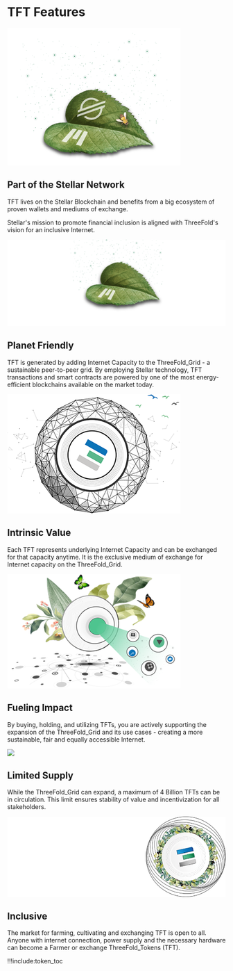 # TFT Features

![](img/partofstellar_.png)

## Part of the Stellar Network

TFT lives on the Stellar Blockchain and benefits from a big ecosystem of proven wallets and mediums of exchange. 

Stellar's mission to promote financial inclusion is aligned with ThreeFold's vision for an inclusive Internet.

![](img/sustainable_.png)

## Planet Friendly

TFT is generated by adding Internet Capacity to the ThreeFold_Grid - a sustainable peer-to-peer grid. By employing Stellar technology, TFT transactions and smart contracts are powered by one of the most energy-efficient blockchains available on the market today.

![](img/issuedforgood_.png)

## Intrinsic Value

Each TFT represents underlying Internet Capacity and can be exchanged for that capacity anytime. It is the exclusive medium of exchange for Internet capacity on the ThreeFold_Grid.

![](img/makingimpact_.png)

## Fueling Impact

By buying, holding, and utilizing TFTs, you are actively supporting the expansion of the ThreeFold_Grid and its use cases - creating a more sustainable, fair and equally accessible Internet.

![](img/limitedsupply_.png)

## Limited Supply

While the ThreeFold_Grid can expand, a maximum of 4 Billion TFTs can be in circulation. This limit ensures stability of value and incentivization for all stakeholders.

![](img/inclusive_.png)

## Inclusive

The market for farming, cultivating and exchanging TFT is open to all. Anyone with internet connection, power supply and the necessary hardware can become a Farmer or exchange ThreeFold_Tokens (TFT).

!!!include:token_toc